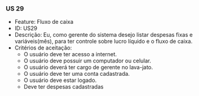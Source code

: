 ### US 29

- Feature: Fluxo de caixa
- ID: US29
- Descrição: Eu, como gerente do sistema desejo listar despesas fixas e variáveis(mês), para ter controle sobre lucro líquido e o fluxo de caixa.
- Critérios de aceitação:
  * O usuário deve ter acesso a internet.
  * O usuário deve possuir um computador ou celular.
  * O usuário deverá ter cargo de gerente no lava-jato.
  * O usuário deve ter uma conta cadastrada.
  * O usuário deve estar logado.
  * Deve ter despesas cadastradas